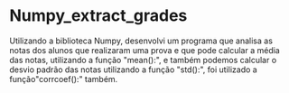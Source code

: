 # Numpy_extract_grades
Utilizando a biblioteca Numpy, desenvolvi um programa que analisa as notas dos alunos que realizaram uma prova e que pode calcular a média das notas, utilizando a função "mean():", e também podemos calcular o desvio padrão das notas utilizando a função "std():", foi utilizado a função"corrcoef():" também.
